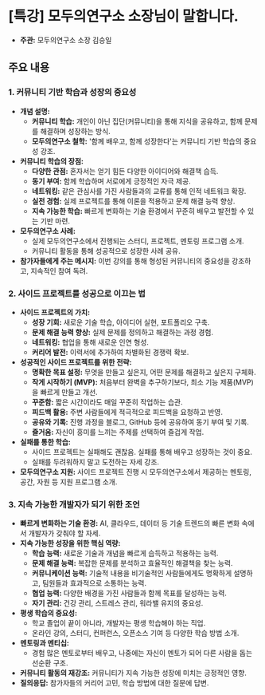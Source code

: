 # [특강] 모두의연구소 소장님이 말합니다.

- **주관:** 모두의연구소 소장 김승일

## 주요 내용

### 1. 커뮤니티 기반 학습과 성장의 중요성

*   **개념 설명:**
    *   **커뮤니티 학습:** 개인이 아닌 집단(커뮤니티)을 통해 지식을 공유하고, 함께 문제를 해결하며 성장하는 방식.
    *   **모두의연구소 철학:** '함께 배우고, 함께 성장한다'는 커뮤니티 기반 학습의 중요성 강조.
*   **커뮤니티 학습의 장점:**
    *   **다양한 관점:** 혼자서는 얻기 힘든 다양한 아이디어와 해결책 습득.
    *   **동기 부여:** 함께 학습하며 서로에게 긍정적인 자극 제공.
    *   **네트워킹:** 같은 관심사를 가진 사람들과의 교류를 통해 인적 네트워크 확장.
    *   **실전 경험:** 실제 프로젝트를 통해 이론을 적용하고 문제 해결 능력 향상.
    *   **지속 가능한 학습:** 빠르게 변화하는 기술 환경에서 꾸준히 배우고 발전할 수 있는 기반 마련.
*   **모두의연구소 사례:**
    *   실제 모두의연구소에서 진행되는 스터디, 프로젝트, 멘토링 프로그램 소개.
    *   커뮤니티 활동을 통해 성공적으로 성장한 사례 공유.
*   **참가자들에게 주는 메시지:** 이번 강의를 통해 형성된 커뮤니티의 중요성을 강조하고, 지속적인 참여 독려.

### 2. 사이드 프로젝트를 성공으로 이끄는 법

*   **사이드 프로젝트의 가치:**
    *   **성장 기회:** 새로운 기술 학습, 아이디어 실현, 포트폴리오 구축.
    *   **문제 해결 능력 향상:** 실제 문제를 정의하고 해결하는 과정 경험.
    *   **네트워킹:** 협업을 통해 새로운 인연 형성.
    *   **커리어 발전:** 이력서에 추가하여 차별화된 경쟁력 확보.
*   **성공적인 사이드 프로젝트를 위한 전략:**
    *   **명확한 목표 설정:** 무엇을 만들고 싶은지, 어떤 문제를 해결하고 싶은지 구체화.
    *   **작게 시작하기 (MVP):** 처음부터 완벽을 추구하기보다, 최소 기능 제품(MVP)을 빠르게 만들고 개선.
    *   **꾸준함:** 짧은 시간이라도 매일 꾸준히 작업하는 습관.
    *   **피드백 활용:** 주변 사람들에게 적극적으로 피드백을 요청하고 반영.
    *   **공유와 기록:** 진행 과정을 블로그, GitHub 등에 공유하여 동기 부여 및 기록.
    *   **즐거움:** 자신이 흥미를 느끼는 주제를 선택하여 즐겁게 작업.
*   **실패를 통한 학습:**
    *   사이드 프로젝트는 실패해도 괜찮음. 실패를 통해 배우고 성장하는 것이 중요.
    *   실패를 두려워하지 말고 도전하는 자세 강조.
*   **모두의연구소 지원:** 사이드 프로젝트 진행 시 모두의연구소에서 제공하는 멘토링, 공간, 자원 등 지원 프로그램 소개.

### 3. 지속 가능한 개발자가 되기 위한 조언

*   **빠르게 변화하는 기술 환경:** AI, 클라우드, 데이터 등 기술 트렌드의 빠른 변화 속에서 개발자가 갖춰야 할 자세.
*   **지속 가능한 성장을 위한 핵심 역량:**
    *   **학습 능력:** 새로운 기술과 개념을 빠르게 습득하고 적용하는 능력.
    *   **문제 해결 능력:** 복잡한 문제를 분석하고 효율적인 해결책을 찾는 능력.
    *   **커뮤니케이션 능력:** 기술적 내용을 비기술적인 사람들에게도 명확하게 설명하고, 팀원들과 효과적으로 소통하는 능력.
    *   **협업 능력:** 다양한 배경을 가진 사람들과 함께 목표를 달성하는 능력.
    *   **자기 관리:** 건강 관리, 스트레스 관리, 워라밸 유지의 중요성.
*   **평생 학습의 중요성:**
    *   학교 졸업이 끝이 아니라, 개발자는 평생 학습해야 하는 직업.
    *   온라인 강의, 스터디, 컨퍼런스, 오픈소스 기여 등 다양한 학습 방법 소개.
*   **멘토링과 멘티십:**
    *   경험 많은 멘토로부터 배우고, 나중에는 자신이 멘토가 되어 다른 사람을 돕는 선순환 구조.
*   **커뮤니티 활동의 재강조:** 커뮤니티가 지속 가능한 성장에 미치는 긍정적인 영향.
*   **질의응답:** 참가자들의 커리어 고민, 학습 방법에 대한 질문에 답변.
